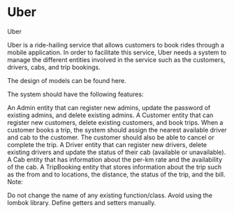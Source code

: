 # Uber
Uber

Uber is a ride-hailing service that allows customers to book rides through a mobile application. In order to facilitate this service, Uber needs a system to manage the different entities involved in the service such as the customers, drivers, cabs, and trip bookings.

The design of models can be found here.

The system should have the following features:

An Admin entity that can register new admins, update the password of existing admins, and delete existing admins.
A Customer entity that can register new customers, delete existing customers, and book trips. When a customer books a trip, the system should assign the nearest available driver and cab to the customer. The customer should also be able to cancel or complete the trip.
A Driver entity that can register new drivers, delete existing drivers and update the status of their cab (available or unavailable).
A Cab entity that has information about the per-km rate and the availability of the cab.
A TripBooking entity that stores information about the trip such as the from and to locations, the distance, the status of the trip, and the bill.
Note:

Do not change the name of any existing function/class.
Avoid using the lombok library. Define getters and setters manually.
